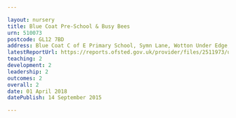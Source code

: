 ```yaml
---

layout: nursery
title: Blue Coat Pre-School & Busy Bees
urn: 510073
postcode: GL12 7BD
address: Blue Coat C of E Primary School, Symn Lane, Wotton Under Edge, Gloucester, GL12 7BD
latestReportUrl: https://reports.ofsted.gov.uk/provider/files/2511973/urn/510073.pdf
teaching: 2
development: 2
leadership: 2
outcomes: 2
overall: 2
date: 01 April 2018 
datePublish: 14 September 2015

---
```

